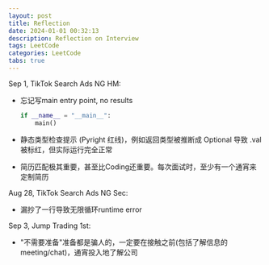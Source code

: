 ```yaml
---
layout: post
title: Reflection
date: 2024-01-01 00:32:13
description: Reflection on Interview
tags: LeetCode
categories: LeetCode
tabs: true
---
```


Sep 1, TikTok Search Ads NG HM:
- 忘记写main entry point, no results
    ```python
    if __name__ = "__main__":
        main()
    ```
- 静态类型检查提示 (Pyright 红线)，例如返回类型被推断成 Optional 导致 .val 被标红，但实际运行完全正常

- 简历匹配极其重要，甚至比Coding还重要。每次面试时，至少有一个通宵来定制简历

Aug 28, TikTok Search Ads NG Sec:
- 漏抄了一行导致无限循环runtime error

Sep 3, Jump Trading 1st:
- "不需要准备"准备都是骗人的，一定要在接触之前(包括了解信息的meeting/chat)，通宵投入地了解公司
